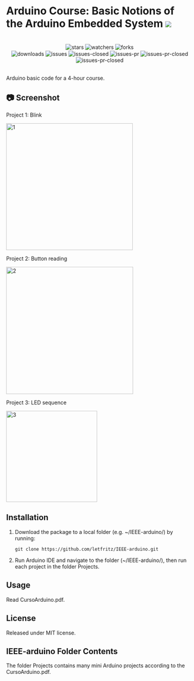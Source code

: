 # Arduino Course: Basic Notions of the Arduino Embedded System <img src="https://skillicons.dev/icons?i=arduino" />

<div align="center"><br/>
  <div style="display: inline-block;">
    <img align="center" alt="stars" src="https://img.shields.io/github/stars/letfritz/IEEE-arduino">
    <img align="center" alt="watchers" src="https://img.shields.io/github/watchers/letfritz/IEEE-arduino">
    <img align="center" alt="forks" src="https://img.shields.io/github/forks/letfritz/IEEE-arduino">
  </div>
  <div style="display: inline-block;">
    <img align="center" alt="downloads" src="https://img.shields.io/github/downloads/letfritz/IEEE-arduino/total.svg">
    <img align="center" alt="issues" src="https://img.shields.io/github/issues/letfritz/IEEE-arduino/total.svg">
    <img align="center" alt="issues-closed" src="https://img.shields.io/github/issues-closed/letfritz/IEEE-arduino/total.svg">
    <img align="center" alt="issues-pr" src="https://img.shields.io/github/issues-pr/letfritz/IEEE-arduino/total.svg">
    <img align="center" alt="issues-pr-closed" src="https://img.shields.io/github/issues-pr-closed/letfritz/IEEE-arduino/total.svg">
    <img align="center" alt="issues-pr-closed" src="https://img.shields.io/github/license/letfritz/IEEE-arduino">
  </div>
</div><br/>

Arduino basic code for a 4-hour course.

## 📷 Screenshot

Project 1: Blink

<img width="341" alt="1" src="https://github.com/letfritz/IEEE-arduino/assets/161434060/91dfdc5f-1eb5-4568-a5cc-e4f269654bf9">

Project 2: Button reading

<img width="342" alt="2" src="https://github.com/letfritz/IEEE-arduino/assets/161434060/df0288aa-ab82-421e-940f-94b67c5d1673">

Project 3: LED sequence

<img width="245" alt="3" src="https://github.com/letfritz/IEEE-arduino/assets/161434060/da67f54d-5a36-439a-ad11-3e8d8dc09d2d">

## Installation
1. Download the package to a local folder (e.g. ~/IEEE-arduino/) by running:
   ```
   git clone https://github.com/letfritz/IEEE-arduino.git
   ```
2. Run Arduino IDE and navigate to the folder (~/IEEE-arduino/), then run each project in the folder Projects.

## Usage
Read CursoArduino.pdf.

## License
Released under MIT license.

## IEEE-arduino Folder Contents
The folder Projects contains many mini Arduino projects according to the CursoArduino.pdf.
